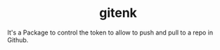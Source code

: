 <h1 align="center">gitenk</h1>
It's a Package to control the token to allow to push and pull to a repo in Github.
